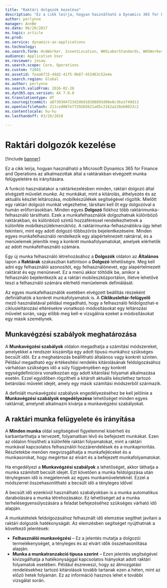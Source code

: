 ```yaml
---
title: "Raktári dolgozók kezelése"
description: "Ez a cikk leírja, hogyan használható a Dynamics 365 for Finance and Operations az alkalmazottak által a raktárakban elvégzett munka felügyeletére és irányítására."
author: perlynne
manager: AnnBe
ms.date: 06/20/2017
ms.topic: article
ms.prod: 
ms.service: dynamics-ax-applications
ms.technology: 
ms.search.form: HcmWorker, InventLocation, WHSLaborStandards, WHSWorker, WHSWorkTable, WHSWorkTableListPage
audience: Application User
ms.reviewer: josaw
ms.search.scope: Core, Operations
ms.custom: 72891
ms.assetid: feaa6f15-49d2-41f5-9b87-453463c52e4e
ms.search.region: Global
ms.author: perlynne
ms.search.validFrom: 2016-02-28
ms.dyn365.ops.version: AX 7.0.0
ms.translationtype: HT
ms.sourcegitcommit: a0739304723d19b910388893d08e8c36a1f49d13
ms.openlocfilehash: 211ced007e7729265621a05c2162a228eb0023c2
ms.contentlocale: hu-hu
ms.lasthandoff: 03/26/2018

---
```


# <a name="manage-warehouse-workers"></a>Raktári dolgozók kezelése

[!include [banner](../includes/banner.md)]

Ez a cikk leírja, hogyan használható a Microsoft Dynamics 365 for Finance and Operations az alkalmazottak által a raktárakban elvégzett munka felügyeletére és irányítására.

A funkció használatakor a raktárkezelésben minden, raktári dolgozó által elvégzett művelet *munka*. Az munkákat, mint a kitárolás, áthelyezés és az aktuális készlet leltározása, mobilkészülékek segítségével rögzítik. Mielőtt egy raktári dolgozó munkát végezhetne, társítani kell őt egy dolgozóval a humán erőforrásokban. Minden egyes **Dolgozó** fiókhoz több raktárimunka-felhasználó társítható. Ezek a munkafelhasználók dolgozhatnak különböző raktárakban, és különböző szintű hozzáféréssel rendelkezhetnek a különféle mobilkészülékmenükhöz. A raktárimunka-felhasználókra úgy lehet tekinteni, mint egy adott dolgozó többszörös bejelentkezéseire. Minden egyes munkafelhasználó rendelkezik egy alapértelmezett raktárral, és a menüelemek jelenítik meg a konkrét munkafolyamatokat, amelyek elérhetők az adott munkafelhasználó számára. 

Egy új munka felhasználó létrehozásához a **Dolgozók** oldalon az **Általános** lapon a **Raktárak** szakaszban kattintson a **Dolgozó** lehetőségre. Meg kell adni egy felhasználói azonosítót, egy felhasználónevet, egy alapértelmezett raktárat és egy menünevet. Ez a menü akkor töltődik be, amikor a felhasználó bejelentkezik az a raktári mobileszközportálon, illetve lehetővé teszi a felhasználó számára elérhető menüelemek definiálását. 

Az egyes munkafelhasználók esetében elvégzett beállítás részeként definiálhatók a konkrét munkafolyamatok is. A **Ciklikusleltár-felügyelő** mező használatával például megadható, hogy a felhasználó feldolgozhat-e ciklusleltározási eltérésekre vonatkozó módosításokat egy leltározási művelet során, vagy előbb meg kell-e vizsgálnia ezeket a módosításokat egy másik személynek.

## <a name="defining-labor-standards"></a>Munkavégzési szabályok meghatározása
A **Munkavégzési szabályok** oldalon megadhatja a számítási módszereket, amelyekkel a rendszer kiszámítja egy adott típusú munkához szükséges becsült időt. Ez a meghatározás beállítható általános vagy konkrét szinten. Például megadható egy értékesítési rendelés kitárolásának feldolgozásához várhatóan szükséges idő a súly függvényében egy konkrét egységdefinícióra vonatkozóan egy adott kitárolási folyamat alkalmazása esetén. Ezzel egyidőben rögzítheti a kitárolt aktuális készlethez tartozó betárolási művelet idejét, amely egy másik számítási módszerből származik. 

A definiált munkavégzési szabályok engedélyezéséhez be kell jelölnie a **Munkavégzési szabályok engedélyezése** lehetőséget minden egyes raktárnál, amelynél alkalmazni kívánja a munkavégzési szabályokat.

## <a name="monitoring-and-controlling-warehouse-work"></a>A raktári munka felügyelete és irányítása
A **Minden munka** oldal segítségével figyelemmel kísérheti és karbantarthatja a tervezett, folyamatban lévő és befejezett munkákat. Ezen az oldalon frissítheti a különféle raktári folyamatokat, mint a raktári munkával kapcsolatos felhasználói hozzárendelések és a munkaprioritás. Részletekbe menően megvizsgálhatja a munkafejléceket és a munkasorokat, hogy megértse az elvárt és a befejezett munkafolyamatokat. 

Ha engedélyezi a **Munkavégzési szabályok** a lehetőséget, akkor láthatja a munka számított becsült idejét. Ezt követően a munka feldolgozása után ténylegesen idő is megjelennek az egyes munkaműveleteknél. Ezzel a módszerrel összehasonlítható a becsült idő a tényleges idővel 

A becsült idő ezenkívül használható szabályokban is a munka automatikus darabolására a munka létrehozásakor. Ez lehetőséget ad a munka terhelésegyensúlyozására a feladat befejezéséhez szükséges várható idő alapján. 

A munkatételek feldolgozásához felhasznált idő elemzése segíthet javítani a raktári dolgozók hatékonyságát. Az elemzésben segítséget nyújthatnak a következő jelentések:

-   **Felhasználói munkavégzési** – Ez a jelentés mutatja a dolgozói termelékenységet, a tényleges és az elvárt idők összehasonlítása alapján.
-   **Munka a munkatranzakció típusa szerint** – Ezen jelentés segítségével kivizsgálhatja a hatékonysággal kapcsolatos hiányokat adott raktári folyamatok esetében. Például észreveszi, hogy az átmozgatási rendelésekhez tartozó kitárolások tovább tartanak ezen a héten, mint az előző hetek folyamán. Ez az információ hasznos lehet e további vizsgálat során.





